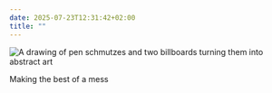 ```yaml
---
date: 2025-07-23T12:31:42+02:00
title: ""
---
```

![A drawing of pen schmutzes and two billboards turning them into abstract art](/img/photos/2025-07-23-12-31-27.jpeg)

Making the best of a mess